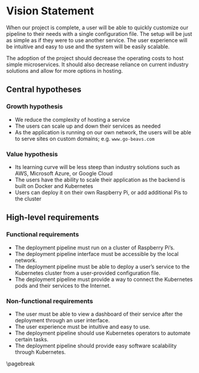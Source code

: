 # Vision Statement

When our project is complete, a user will be able to quickly customize our pipeline to their needs with a single
configuration file. The setup will be just as simple as if they were to use another service. The user experience will be
intuitive and easy to use and the system will be easily scalable.

The adoption of the project should decrease the operating costs to host simple microservices. It should also decrease
reliance on current industry solutions and allow for more options in hosting.


## Central hypotheses

### Growth hypothesis

- We reduce the complexity of hosting a service
- The users can scale up and down their services as needed
- As the application is running on our own network, the users will be able to serve sites on custom domains; e.g.
  `www.go-beavs.com`

### Value hypothesis

- Its learning curve will be less steep than industry solutions such as AWS, Microsoft Azure, or Google Cloud
- The users have the ability to scale their application as the backend is built on Docker and Kubernetes
- Users can deploy it on their own Raspberry Pi, or add additional Pis to the cluster

## High-level requirements

### Functional requirements

- The deployment pipeline must run on a cluster of Raspberry Pi’s.
- The deployment pipeline interface must be accessible by the local network.
- The deployment pipeline must be able to deploy a user’s service to the Kubernetes cluster from a user-provided
  configuration file.
- The deployment pipeline must provide a way to connect the Kubernetes pods and their services to the Internet.


### Non-functional requirements

- The user must be able to view a dashboard of their service after the deployment through an user interface.
- The user experience must be intuitive and easy to use.
- The deployment pipeline should use Kubernetes operators to automate certain tasks.
- The deployment pipeline should provide easy software scalability through Kubernetes.

\pagebreak
